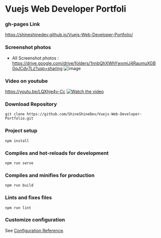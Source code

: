 # Vuejs Web Developer Portfoli


### gh-pages Link
https://shineshinedev.github.io/Vuejs-Web-Developer-Portfolio/



### Screenshot photos

-  All Screenshot photos : https://drive.google.com/drive/folders/1nnbQhXWhYwxmiJ4RaumuXGB0qJCdy7Lz?usp=sharing
 ![image](https://drive.google.com/uc?export=view&id=1i3sUaBqmZ5joIStpCOrO9QxXqFSBk6Ho)
 
 

### Video on youtube
https://youtu.be/LQXhje4v-Cc
[![Watch the video](https://img.youtube.com/vi/LQXhje4v-Cc/hqdefault.jpg)](https://youtu.be/LQXhje4v-Cc)



### Download Repository
```
git clone https://github.com/ShineShineDev/Vuejs-Web-Developer-Portfolio.git
```

### Project setup
```
npm install
```

### Compiles and hot-reloads for development
```
npm run serve
```

### Compiles and minifies for production
```
npm run build
```

### Lints and fixes files
```
npm run lint
```

### Customize configuration
See [Configuration Reference](https://cli.vuejs.org/config/).
